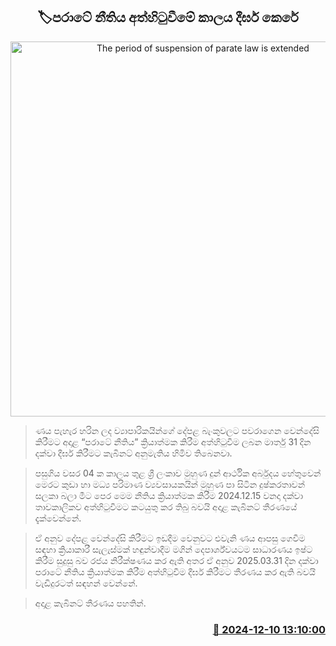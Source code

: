 <p align='center'><b><h2 align='center' title='The period of suspension of parate law is extended'>🏷පරාටේ නීතිය අත්හිටුවීමේ කාලය දීර්ඝ කෙ​රේ</h2></b></p>
<p align='center'><img src='https://helakuru.sgp1.cdn.digitaloceanspaces.com/esana/images/lib/cabinet-updates[1].jpg' width='600' alt='The period of suspension of parate law is extended'></p>

> ණය පැහැර හරින ලද ව්‍යාපාරිකයින්ගේ දේපළ බැංකුවලට පවරාගෙන වෙන්දේසි කිරීමට අදාළ “පරාටේ නීතිය” ක්‍රියාත්මක කිරීම අත්හිටුවීම ලබන මාර්තු 31 දින දක්වා දීර්ඝ කිරීමට කැබිනට් අනුමැතිය හිමිව තිබෙනවා.

> පසුගිය වසර 04 ක කාලය තුළ ශ්‍රී ලංකාව මුහුණ දුන් ආර්ථික අර්බුදය හේතුවෙන් මෙරට කුඩා හා මධ්‍ය පරිමාණ ව්‍යවසායකයින් මුහුණ පා සිටින දුෂ්කරතාවන් සලකා බලා මීට පෙර මෙම නීතිය ක්‍රියාත්මක කිරීම 2024.12.15 වනදා දක්වා තාවකාලිකව අත්හිටුවීමට කටයුතු කර තිබු බවයි අදාළ කැබිනට් තීරණයේ දැක්වෙන්නේ.

> ඒ අනුව දේපළ වෙන්දේසි කිරීමට ඉඩදීම වෙනුවට එවැනි ණය ආපසු ගෙවීම සඳහා ක්‍රියාකාරී සැලැස්මක් හඳුන්වාදීම මගින් දෙපාර්ශ්වයටම සාධාරණය ඉෂ්ට කිරීම සුදුසු බව රජය නිරීක්ෂණය කර ඇති අතර ඒ අනුව 2025.03.31 දින දක්වා පරාටේ නීතිය ක්‍රියාත්මක කිරීම අත්හිටුවීම දීර්ඝ කිරීමට තීරණය කර ඇති බවයි වැඩිදුරටත් සඳහන් වෙන්නේ.

> අදාළ කැබිනට් තීරණය පහතින්. 



<h3 align='right'><a href='https://www.helakuru.lk/esana/p/105795/'>📅 2024-12-10 13:10:00</a></h3>
